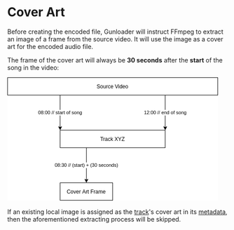 # Cover Art

Before creating the encoded file, Gunloader will instruct FFmpeg to extract an image of a frame from the source video. It will use the image as a cover art for the encoded audio file.

The frame of the cover art will always be **30 seconds** after the **start** of the song in the video:

![cover diagram](./cover.png)

If an existing local image is assigned as the [track](./track.md)'s cover art in its [metadata](./metadata.md), then the aforementioned extracting process will be skipped.
